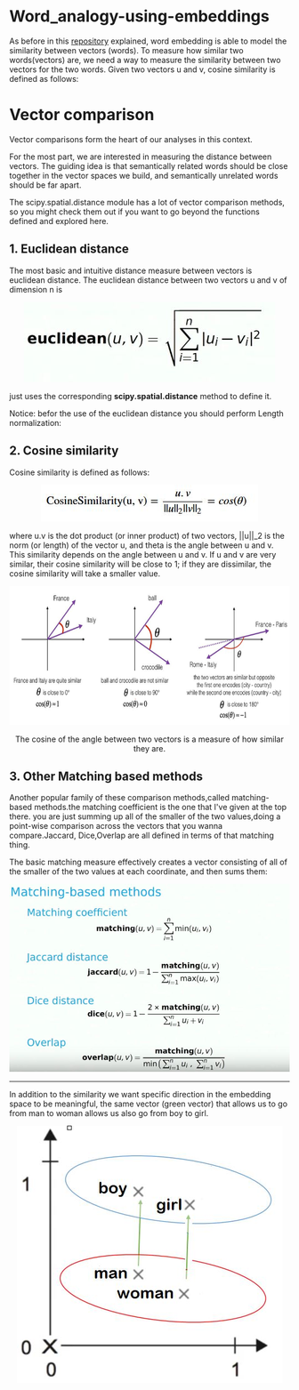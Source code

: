 # Word_analogy-using-embeddings

As before in this [repository](https://github.com/A2Amir/Natural-Language-Processing-with-Deep-Learning) explained, word embedding is able to model the similarity between vectors (words).
To measure how similar two words(vectors) are, we need a way to measure the similarity between two vectors for the two words. Given two vectors u and v, cosine similarity is defined as follows:


# Vector comparison

Vector comparisons form the heart of our analyses in this context.

For the most part, we are interested in measuring the distance between vectors. The guiding idea is that semantically related words should be close together in the vector spaces we build, and semantically unrelated words should be far apart.

The scipy.spatial.distance module has a lot of vector comparison methods, so you might check them out if you want to go beyond the functions defined and explored here. 

##  1. Euclidean distance
The most basic and intuitive distance measure between vectors is euclidean distance. The euclidean distance between two vectors u and v of dimension n is


<p align="center">
<img src="./img/6.JPG" alt=" Euclidean distance" />
<p align="center"> 

just uses the corresponding **scipy.spatial.distance** method to define it.

Notice: befor the use of the euclidean distance you should perform Length normalization:

##  2. Cosine similarity

Cosine similarity is defined as follows:
<p align="center">
<img src="./img/1.JPG" alt=" cosine similarity" />
<p align="center"> 

where u.v is the dot product (or inner product) of two vectors, ||u||_2 is the norm (or length) of the vector u, and theta is the angle between u and v. This similarity depends on the angle between u and v. 
If u and v are very similar, their cosine similarity will be close to 1; if they are dissimilar, the cosine similarity will take a smaller value. 

<img src="img/2.JPG" style="width:800px;height:250px;">
<p align="center">
The cosine of the angle between two vectors is a measure of how similar they are. 
<p align="center"> 

##  3. Other Matching based methods

Another popular family of these comparison methods,called matching-based methods.the matching coefficient is the one that I've given at the top there. you are just summing up all of the smaller of the two values,doing a point-wise comparison across the vectors that you wanna compare.Jaccard, Dice,Overlap are all defined in terms of that matching thing.

The basic matching measure effectively creates a vector consisting of all of the smaller of the two values at each coordinate, and then sums them:
<p align="center">
<img src="./img/4.JPG" alt=" Other Matching based methods" />
<p align="center"> 



---
In addition to the similarity we want specific direction in the embedding space to be meaningful, the same vector (green vector) that allows us to go from man to woman allows us also go from boy to girl. 

<p align="center">
<img src="./img/3.JPG" alt=" direction in the embedding space" />
<p align="center"> 


